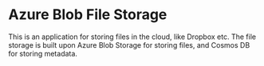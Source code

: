 # Azure Blob File Storage
This is an application for storing files in the cloud, like Dropbox etc. The file storage is built upon Azure Blob Storage for storing files, and Cosmos DB for storing metadata. 
